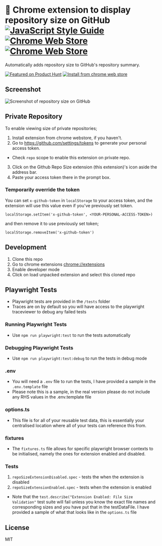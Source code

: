 # 🚀 Chrome extension to display repository size on GitHub [![JavaScript Style Guide](https://img.shields.io/badge/code%20style-standard-brightgreen.svg)](http://standardjs.com/) [![Chrome Web Store](https://img.shields.io/chrome-web-store/v/apnjnioapinblneaedefcnopcjepgkci.svg)](https://chrome.google.com/webstore/detail/github-repository-size/apnjnioapinblneaedefcnopcjepgkci) [![Chrome Web Store](https://img.shields.io/chrome-web-store/d/apnjnioapinblneaedefcnopcjepgkci.svg)](https://chrome.google.com/webstore/detail/github-repository-size/apnjnioapinblneaedefcnopcjepgkci)

Automatically adds repository size to GitHub's repository summary.

[![Featured on Product Hunt](./product-hunt.png)](https://www.producthunt.com/tech/github-repository-size) [![Install from chrome web store](https://developer.chrome.com/webstore/images/ChromeWebStore_Badge_v2_340x96.png)](https://chrome.google.com/webstore/detail/github-repository-size/apnjnioapinblneaedefcnopcjepgkci)

## Screenshot

![Screenshot of repository size on GitHub](https://raw.githubusercontent.com/harshjv/github-repo-size/master/screenshot.png)

## Private Repository

To enable viewing size of private repositories;

1. Install extension from chrome webstore, if you haven't.
2. Go to https://github.com/settings/tokens to generate your personal access token.

- Check `repo` scope to enable this extension on private repo.

3. Click on the Github Repo Size extension (this extension)'s icon aside the address bar.
4. Paste your access token there in the prompt box.

### Temporarily override the token

You can set `x-github-token` in `localStorage` to your access token, and the extension will use this value even if you've previously set token.

    localStorage.setItem('x-github-token', <YOUR-PERSONAL-ACCESS-TOKEN>)

and then remove it to use previously set token;

    localStorage.removeItem('x-github-token')

## Development

1. Clone this repo
2. Go to chrome extensions [chrome://extensions](chrome://extensions)
3. Enable developer mode
4. Click on load unpacked extension and select this cloned repo

## Playwright Tests

- Playwright tests are provided in the `/tests` folder
- Traces are on by default so you will have access to the playwright traceviewer to debug any failed tests

### Running Playwright Tests

- Use `npm run playwright:test` to run the tests automatically

### Debugging Playwright Tests

- Use `npm run playwright:test:debug` to run the tests in debug mode

### .env

- You will need a `.env` file to run the tests, I have provided a sample in the `.env.template` file
- Please note this is a sample, in the real version please do not include any RHS values in the .env.template file

### options.ts

- This file is for all of your reusable test data, this is essentially your centralised location where all of your tests can reference this from.

### fixtures

- The `fixtures.ts` file allows for specific playwright browser contexts to be initialised, namely the ones for extension enabled and disabled.

### Tests

1. `repoSizeExtensionDisabled.spec` - tests the when the extension is disabled
2. `repoSizeExtensionEnabled.spec` - tests when the extension is enabled

- Note that the `test.describe("Extension Enabled: File Size Validation"` test suite will fail unless you know the exact file names and corresponding sizes and you have put that in the testDataFile. I have provided a sample of what that looks like in the `options.ts` file

## License

MIT
